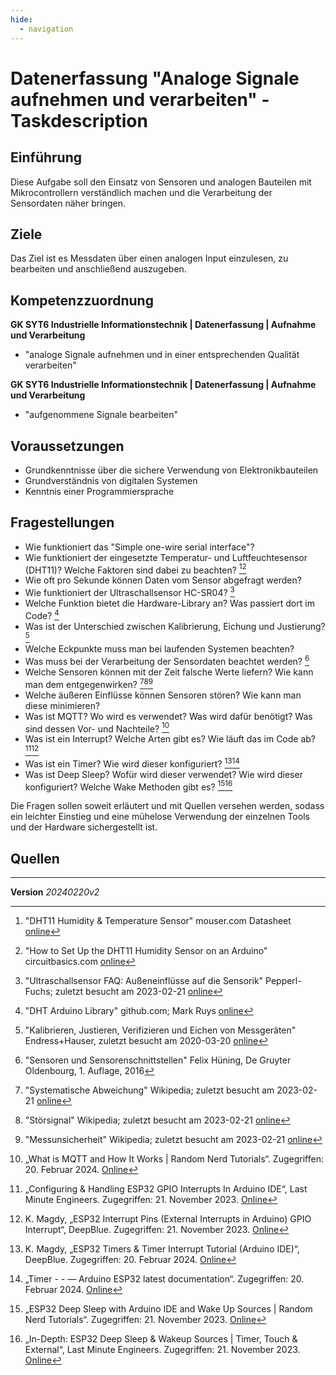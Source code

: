 ```yaml
---
hide:
  - navigation
---
```


# Datenerfassung "Analoge Signale aufnehmen und verarbeiten" - Taskdescription

## Einführung
Diese Aufgabe soll den Einsatz von Sensoren und analogen Bauteilen mit Mikrocontrollern verständlich machen und die Verarbeitung der Sensordaten näher bringen.

## Ziele
Das Ziel ist es Messdaten über einen analogen Input einzulesen, zu bearbeiten und anschließend auszugeben.

## Kompetenzzuordnung
**GK SYT6 Industrielle Informationstechnik | Datenerfassung | Aufnahme und Verarbeitung**  
* "analoge Signale aufnehmen und in einer entsprechenden Qualität verarbeiten"

**GK SYT6 Industrielle Informationstechnik | Datenerfassung | Aufnahme und Verarbeitung**  
* "aufgenommene Signale bearbeiten"

## Voraussetzungen
* Grundkenntnisse über die sichere Verwendung von Elektronikbauteilen
* Grundverständnis von digitalen Systemen
* Kenntnis einer Programmiersprache

## Fragestellungen
* Wie funktioniert das "Simple one-wire serial interface"?
* Wie funktioniert der eingesetzte Temperatur- und Luftfeuchtesensor (DHT11)? Welche Faktoren sind dabei zu beachten? [^5][^6]
* Wie oft pro Sekunde können Daten vom Sensor abgefragt werden?
* Wie funktioniert der Ultraschallsensor HC-SR04? [^21]
* Welche Funktion bietet die Hardware-Library an? Was passiert dort im Code? [^11]
* Was ist der Unterschied zwischen Kalibrierung, Eichung und Justierung? [^13]
* Welche Eckpunkte muss man bei laufenden Systemen beachten?
* Was muss bei der Verarbeitung der Sensordaten beachtet werden? [^17]
* Welche Sensoren können mit der Zeit falsche Werte liefern? Wie kann man dem entgegenwirken? [^19][^20][^22]
* Welche äußeren Einflüsse können Sensoren stören? Wie kann man diese minimieren?
* Was ist MQTT? Wo wird es verwendet? Was wird dafür benötigt? Was sind dessen Vor- und Nachteile? [^23]
* Was ist ein Interrupt? Welche Arten gibt es? Wie läuft das im Code ab? [^26][^28]
* Was ist ein Timer? Wie wird dieser konfiguriert? [^33][^34]
* Was ist Deep Sleep? Wofür wird dieser verwendet? Wie wird dieser konfiguriert? Welche Wake Methoden gibt es? [^27][^30]

Die Fragen sollen soweit erläutert und mit Quellen versehen werden, sodass ein leichter Einstieg und eine mühelose Verwendung der einzelnen Tools und der Hardware sichergestellt ist.

## Quellen
[^1]: "Arduino Mega 2560" Arduino Shop; zuletzt besucht am 2019-10-17 [online](https://store.arduino.cc/arduino-mega-2560-rev3)  
[^2]: "Arduino Web Editor Plugin" Arduino Create; zuletzt besucht am 2019-10-17 [online](https://create.arduino.cc/getting-started/plugin)  
[^3]: "Datasheet ATmega2560" Atmel [online](http://ww1.microchip.com/downloads/en/DeviceDoc/Atmel-2549-8-bit-AVR-Microcontroller-ATmega640-1280-1281-2560-2561_datasheet.pdf)  
[^4]: "Arduino API Reference" [online](https://www.arduino.cc/reference/en/language/functions/analog-io/analogread/)  
[^5]: "DHT11 Humidity & Temperature Sensor" mouser.com Datasheet [online](https://www.mouser.com/datasheet/2/758/DHT11-Technical-Data-Sheet-Translated-Version-1143054.pdf)  
[^6]: "How to Set Up the DHT11 Humidity Sensor on an Arduino" circuitbasics.com [online](http://www.circuitbasics.com/how-to-set-up-the-dht11-humidity-sensor-on-an-arduino/)  
[^7]: "How to Set Up an Ultrasonic Range Finder on an Arduino" circuitbasics.com [online](http://www.circuitbasics.com/how-to-set-up-an-ultrasonic-range-finder-on-an-arduino)  
[^8]: "Systemtechnik Theorie Unterlagen" elearning; zuletzt besucht 2020-02-15; [online](https://elearning.tgm.ac.at/course/view.php?id=1939)  
[^9]:: "HC-SR04 Ultrasonic Sensor" components101.com Datasheet [online](https://components101.com/ultrasonic-sensor-working-pinout-datasheet)   
[^10]: "Fritzing 0.9.4 Download" (sponsored by MBorko) [online](https://fritzing.org/download/0.9.4/windows-64bit/fritzing.0.9.4.64.pc_and_dll.zip)  
[^11]: "DHT Arduino Library" github.com; Mark Ruys [online](https://github.com/markruys/arduino-DHT)    
[^12]: "NodeMCU ESP32" joy-it.net; zuletzt besucht am 2022-13-02 [online](https://joy-it.net/de/products/SBC-NodeMCU-ESP32)   
[^13]: "Kalibrieren, Justieren, Verifizieren und Eichen von Messgeräten" Endress+Hauser, zuletzt besucht am 2020-03-20 [online](https://www.at.endress.com/de/dienstleistungsportfolio/messgeraete-kalibrierservice/service-kalibrieren-messger%C3%A4te)  
[^14]: "Messtechnik - Grundlagen und Anwendungen der elektrischen Messtechnik" Rainer Parthier, Springer Vieweg, 8. Auflage, 2016  
[^15]: "KY-028 Digital Temperature Sensor Module" ArduinoModules, zuletzt besucht am 2020-03-20 [online](https://arduinomodules.info/ky-028-digital-temperature-sensor-module/)  
[^16]: "Messtechnik und Sensorik" Jörg Böttcher; zuletzt besucht am 2020-03-20 [online](https://messtechnik-und-sensorik.org/inhaltsverzeichnis/)    
[^17]: "Sensoren und Sensorenschnittstellen" Felix Hüning, De Gruyter Oldenbourg, 1. Auflage, 2016  
[^18]: "NodeMCU ESP32" joy-it.net; zuletzt besucht am 2022-13-02 [online](https://joy-it.net/de/products/SBC-NodeMCU-ESP32)      
[^19]: "Systematische Abweichung" Wikipedia; zuletzt besucht am 2023-02-21 [online](https://de.wikipedia.org/wiki/Systematische_Abweichung)   
[^20]: "Störsignal" Wikipedia; zuletzt besucht am 2023-02-21 [online](https://de.wikipedia.org/wiki/St%C3%B6rsignal)   
[^21]: "Ultraschallsensor FAQ: Außeneinflüsse auf die Sensorik" Pepperl-Fuchs; zuletzt besucht am 2023-02-21 [online](https://blog.pepperl-fuchs.com/de/2018/ausseneinfluesse-auf-ultraschallsensoren/)   
[^22]: "Messunsicherheit" Wikipedia; zuletzt besucht am 2023-02-21 [online](https://de.wikipedia.org/wiki/Messunsicherheit)  
[^23]: „What is MQTT and How It Works | Random Nerd Tutorials“. Zugegriffen: 20. Februar 2024. [Online](https://randomnerdtutorials.com/what-is-mqtt-and-how-it-works/)  
[^24]: „MQTT - The Standard for IoT Messaging“. Zugegriffen: 20. Februar 2024. [Online](https://mqtt.org/)  
[^25]: „MQTT“, Wikipedia. 13. Februar 2024. Zugegriffen: 20. Februar 2024. [Online](https://en.wikipedia.org/w/index.php?title=MQTT&oldid=1207091720)  
[^26]: „Configuring & Handling ESP32 GPIO Interrupts In Arduino IDE“, Last Minute Engineers. Zugegriffen: 21. November 2023. [Online](https://lastminuteengineers.com/handling-esp32-gpio-interrupts-tutorial/)  
[^27]: „ESP32 Deep Sleep with Arduino IDE and Wake Up Sources | Random Nerd Tutorials“. Zugegriffen: 21. November 2023. [Online](https://randomnerdtutorials.com/esp32-deep-sleep-arduino-ide-wake-up-sources/)  
[^28]: K. Magdy, „ESP32 Interrupt Pins (External Interrupts in Arduino) GPIO Interrupt“, DeepBlue. Zugegriffen: 21. November 2023. [Online](https://deepbluembedded.com/esp32-external-interrupts-pins-arduino-examples/)  
[^29]: „ESP32 MQTT Publish Subscribe with Arduino IDE | Random Nerd Tutorials“. Zugegriffen: 21. November 2023. [Online](https://randomnerdtutorials.com/esp32-mqtt-publish-subscribe-arduino-ide/)  
[^30]: „In-Depth: ESP32 Deep Sleep & Wakeup Sources | Timer, Touch & External“, Last Minute Engineers. Zugegriffen: 21. November 2023. [Online](https://lastminuteengineers.com/esp32-deep-sleep-wakeup-sources/)  
[^31]: T. Nordquist, „MQTT Explorer“, MQTT Explorer. Zugegriffen: 5. Dezember 2023. [Online](http://mqtt-explorer.com/)  
[^32]: D. Tao, „MQTT on ESP32: A Beginner’s Guide“, www.emqx.com. Zugegriffen: 21. November 2023. [Online](https://www.emqx.com/en/blog/esp32-connects-to-the-free-public-mqtt-broker)     
[^33]: K. Magdy, „ESP32 Timers & Timer Interrupt Tutorial (Arduino IDE)“, DeepBlue. Zugegriffen: 20. Februar 2024. [Online](https://deepbluembedded.com/esp32-timers-timer-interrupt-tutorial-arduino-ide/)
[^34]: „Timer - - — Arduino ESP32 latest documentation“. Zugegriffen: 20. Februar 2024. [Online](https://docs.espressif.com/projects/arduino-esp32/en/latest/api/timer.html)


---
**Version** *20240220v2*

